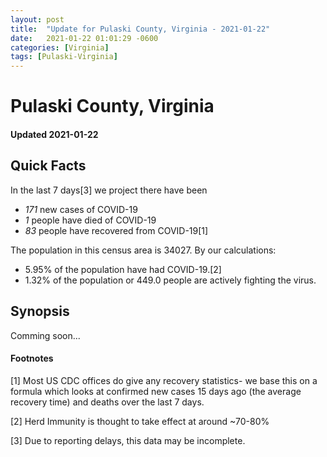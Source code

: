 ```yaml
---
layout: post
title:  "Update for Pulaski County, Virginia - 2021-01-22"
date:   2021-01-22 01:01:29 -0600
categories: [Virginia]
tags: [Pulaski-Virginia]
---
```


# Pulaski County, Virginia
#### Updated 2021-01-22

## Quick Facts

In the last 7 days[3] we project there have been
- *171* new cases of COVID-19
- *1* people have died of COVID-19
- *83* people have recovered from COVID-19[1]

The population in this census area is 34027. By our calculations:
- 5.95% of the population have had COVID-19.[2]
- 1.32% of the population or 449.0 people are actively fighting the virus.

## Synopsis

Comming soon...


#### Footnotes

[1] Most US CDC offices do give any recovery statistics- we base this on a formula which looks at confirmed new cases
15 days ago (the average recovery time) and deaths over the last 7 days.

[2] Herd Immunity is thought to take effect at around ~70-80%

[3] Due to reporting delays, this data may be incomplete.
 
    